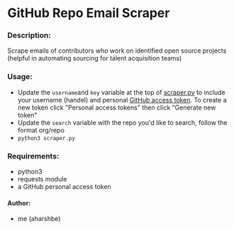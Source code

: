 # GitHub Repo Email Scraper

### Description:
  Scrape emails of contributors who work on identified open source projects (helpful in automating sourcing for talent acquisition teams)

### Usage:
* Update the `username`and `key` variable at the top of [scraper.py](https://github.com/aharshbe/github_repo_email_scraper/blob/main/scraper.py) to include your username (handel) and personal [GitHub access token](https://github.com/settings/tokens). To create a new token click "Personal access tokens" then click "Generate new token"
* Update the `search` variable with the repo you'd like to search, follow the format org/repo
* `python3 scraper.py`

### Requirements:
* python3
* requests module
* a GitHub personal access token

#### Author:
* me (aharshbe)
